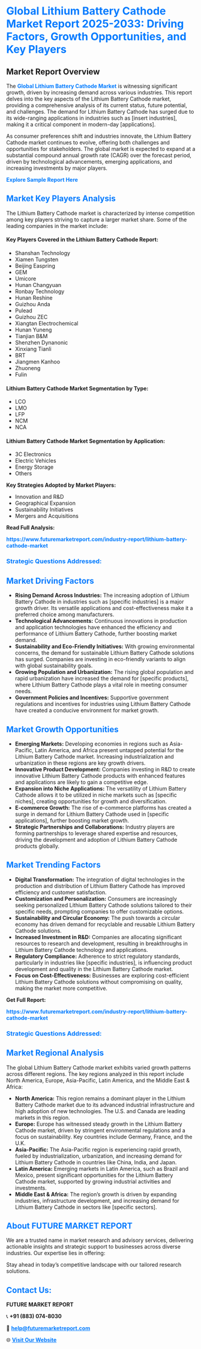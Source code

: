 <h1 style="color: #007BFF;">Global Lithium Battery Cathode Market Report 2025-2033: Driving Factors, Growth Opportunities, and Key Players</h1>

<section id="overview">
<h2>Market Report Overview</h2>
<p>The <a href="https://www.futuremarketreport.com/industry-report/lithium-battery-cathode-market" style="color: #007BFF; text-decoration: none;"><strong>Global Lithium Battery Cathode Market</strong></a> is witnessing significant growth, driven by increasing demand across various industries. This report delves into the key aspects of the Lithium Battery Cathode market, providing a comprehensive analysis of its current status, future potential, and challenges. The demand for Lithium Battery Cathode has surged due to its wide-ranging applications in industries such as [insert industries], making it a critical component in modern-day [applications].</p>
<p>As consumer preferences shift and industries innovate, the Lithium Battery Cathode market continues to evolve, offering both challenges and opportunities for stakeholders. The global market is expected to expand at a substantial compound annual growth rate (CAGR) over the forecast period, driven by technological advancements, emerging applications, and increasing investments by major players.</p>
</section>

<section id="overview">
<p><a href="https://www.futuremarketreport.com/request-sample/reportId=28458" style="color: #007BFF; text-decoration: none;"><strong>Explore Sample Report Here</strong></a></p>
</section>

<section id="key-players">
<h2 style="color: #007BFF;">Market Key Players Analysis</h2>
<p>The Lithium Battery Cathode market is characterized by intense competition among key players striving to capture a larger market share. Some of the leading companies in the market include:</p>
<h4>Key Players Covered in the Lithium Battery Cathode Report:</h4>
<ul><li>Shanshan Technology</li><li>Xiamen Tungsten</li><li>Beijing Easpring</li><li>GEM</li><li>Umicore</li><li>Hunan Changyuan</li><li>Ronbay Technology</li><li>Hunan Reshine</li><li>Guizhou Anda</li><li>Pulead</li><li>Guizhou ZEC</li><li>Xiangtan Electrochemical</li><li>Hunan Yuneng</li><li>Tianjian B&amp;M</li><li>Shenzhen Dynanonic</li><li>Xinxiang Tianli</li><li>BRT</li><li>Jiangmen Kanhoo</li><li>Zhuoneng</li><li>Fulin</li></ul>
<h4>Lithium Battery Cathode Market Segmentation by Type:</h4>
<ul><li>LCO</li><li>LMO</li><li>LFP</li><li>NCM</li><li>NCA</li></ul>

<h4>Lithium Battery Cathode Market Segmentation by Application:</h4>
<ul><li>3C Electronics</li><li>Electric Vehicles</li><li>Energy Storage</li><li>Others</li></ul>
<p><strong>Key Strategies Adopted by Market Players:</strong></p>
<ul>
<li>Innovation and R&D</li>
<li>Geographical Expansion</li>
<li>Sustainability Initiatives</li>
<li>Mergers and Acquisitions</li>
</ul>
</section>

<section>
<p><strong>Read Full Analysis: </strong></p><a href="https://www.futuremarketreport.com/industry-report/lithium-battery-cathode-market" style="color: #007BFF; text-decoration: none;"><strong>https://www.futuremarketreport.com/industry-report/lithium-battery-cathode-market</strong></a>
<h3 style="color: #007BFF;">Strategic Questions Addressed:</h3>
</section>

<section id="driving-factors">
<h2 style="color: #007BFF;">Market Driving Factors</h2>
<ul>
<li><strong>Rising Demand Across Industries:</strong> The increasing adoption of Lithium Battery Cathode in industries such as [specific industries] is a major growth driver. Its versatile applications and cost-effectiveness make it a preferred choice among manufacturers.</li>
<li><strong>Technological Advancements:</strong> Continuous innovations in production and application technologies have enhanced the efficiency and performance of Lithium Battery Cathode, further boosting market demand.</li>
<li><strong>Sustainability and Eco-Friendly Initiatives:</strong> With growing environmental concerns, the demand for sustainable Lithium Battery Cathode solutions has surged. Companies are investing in eco-friendly variants to align with global sustainability goals.</li>
<li><strong>Growing Population and Urbanization:</strong> The rising global population and rapid urbanization have increased the demand for [specific products], where Lithium Battery Cathode plays a vital role in meeting consumer needs.</li>
<li><strong>Government Policies and Incentives:</strong> Supportive government regulations and incentives for industries using Lithium Battery Cathode have created a conducive environment for market growth.</li>
</ul>
</section>

<section id="growth-opportunities">
<h2 style="color: #007BFF;">Market Growth Opportunities</h2>
<ul>
<li><strong>Emerging Markets:</strong> Developing economies in regions such as Asia-Pacific, Latin America, and Africa present untapped potential for the Lithium Battery Cathode market. Increasing industrialization and urbanization in these regions are key growth drivers.</li>
<li><strong>Innovative Product Development:</strong> Companies investing in R&D to create innovative Lithium Battery Cathode products with enhanced features and applications are likely to gain a competitive edge.</li>
<li><strong>Expansion into Niche Applications:</strong> The versatility of Lithium Battery Cathode allows it to be utilized in niche markets such as [specific niches], creating opportunities for growth and diversification.</li>
<li><strong>E-commerce Growth:</strong> The rise of e-commerce platforms has created a surge in demand for Lithium Battery Cathode used in [specific applications], further boosting market growth.</li>
<li><strong>Strategic Partnerships and Collaborations:</strong> Industry players are forming partnerships to leverage shared expertise and resources, driving the development and adoption of Lithium Battery Cathode products globally.</li>
</ul>
</section>

<section id="trending-factors">
<h2 style="color: #007BFF;">Market Trending Factors</h2>
<ul>
<li><strong>Digital Transformation:</strong> The integration of digital technologies in the production and distribution of Lithium Battery Cathode has improved efficiency and customer satisfaction.</li>
<li><strong>Customization and Personalization:</strong> Consumers are increasingly seeking personalized Lithium Battery Cathode solutions tailored to their specific needs, prompting companies to offer customizable options.</li>
<li><strong>Sustainability and Circular Economy:</strong> The push towards a circular economy has driven demand for recyclable and reusable Lithium Battery Cathode solutions.</li>
<li><strong>Increased Investment in R&D:</strong> Companies are allocating significant resources to research and development, resulting in breakthroughs in Lithium Battery Cathode technology and applications.</li>
<li><strong>Regulatory Compliance:</strong> Adherence to strict regulatory standards, particularly in industries like [specific industries], is influencing product development and quality in the Lithium Battery Cathode market.</li>
<li><strong>Focus on Cost-Effectiveness:</strong> Businesses are exploring cost-efficient Lithium Battery Cathode solutions without compromising on quality, making the market more competitive.</li>
</ul>
</section>

<section>
<p><strong>Get Full Report: </strong></p><a href="https://www.futuremarketreport.com/industry-report/lithium-battery-cathode-market" style="color: #007BFF; text-decoration: none;"><strong>https://www.futuremarketreport.com/industry-report/lithium-battery-cathode-market</strong></a>
<h3 style="color: #007BFF;">Strategic Questions Addressed:</h3>
</section>


<section id="regional-analysis">
<h2 style="color: #007BFF;">Market Regional Analysis</h2>
<p>The global Lithium Battery Cathode market exhibits varied growth patterns across different regions. The key regions analyzed in this report include North America, Europe, Asia-Pacific, Latin America, and the Middle East & Africa:</p>
<ul>
<li><strong>North America:</strong> This region remains a dominant player in the Lithium Battery Cathode market due to its advanced industrial infrastructure and high adoption of new technologies. The U.S. and Canada are leading markets in this region.</li>
<li><strong>Europe:</strong> Europe has witnessed steady growth in the Lithium Battery Cathode market, driven by stringent environmental regulations and a focus on sustainability. Key countries include Germany, France, and the U.K.</li>
<li><strong>Asia-Pacific:</strong> The Asia-Pacific region is experiencing rapid growth, fueled by industrialization, urbanization, and increasing demand for Lithium Battery Cathode in countries like China, India, and Japan.</li>
<li><strong>Latin America:</strong> Emerging markets in Latin America, such as Brazil and Mexico, present significant opportunities for the Lithium Battery Cathode market, supported by growing industrial activities and investments.</li>
<li><strong>Middle East & Africa:</strong> The region’s growth is driven by expanding industries, infrastructure development, and increasing demand for Lithium Battery Cathode in sectors like [specific sectors].</li>
</ul>
</section>

<footer>
<h2 style="color: #007BFF;">About FUTURE MARKET REPORT</h2>
<p>We are a trusted name in market research and advisory services, delivering actionable insights and strategic support to businesses across diverse industries. Our expertise lies in offering:</p>

<p>Stay ahead in today’s competitive landscape with our tailored research solutions.</p>

<h2 style="color: #007BFF;">Contact Us:</h2>
<p><strong>FUTURE MARKET REPORT</strong></p>
<p>📞 <strong>+91 (883) 074-8030</strong></p>
<p>📧 <strong><a href="mailto:help@futuremarketreport.com" style="color: #007BFF;">help@futuremarketreport.com</a></strong></p>
<p>🌐 <strong><a href="https://www.futuremarketreport.com/" style="color: #007BFF;">Visit Our Website</a></strong></p>
</footer>